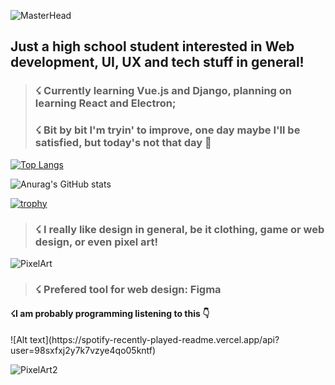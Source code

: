 ![MasterHead](https://i.imgur.com/cmQcrT7.png)

<h2>Just a high school student interested in Web development, UI, UX and tech stuff in general!</h2>

><h3>☇ Currently learning Vue.js and Django, planning on learning React and Electron;</h3>
><h3>☇ Bit by bit I'm tryin' to improve, one day maybe I'll be satisfied, but today's not that day 👻</h3>


[![Top Langs](https://github-readme-stats.vercel.app/api/top-langs/?username=gustavogorges&layout=compact&bg_color=36454f&text_color=ffffff&title_color=c8dfea)](https://github.com/GustavodePaulaGorges/github-readme-stats)

![Anurag's GitHub stats](https://github-readme-stats.vercel.app/api?username=gustavogorges&show_icons=true&theme=transparent&bg_color=36454f&text_color=ffffff&title_color=c8dfea&custom_title=Meus+Stats!)

[![trophy](https://github-profile-trophy.vercel.app/?username=GustavodePaulaGorges&theme=onedark)](https://github.com/ryo-ma/github-profile-trophy)




><h3>☇ I really like design in general, be it clothing, game or web design, or even pixel art!</h3>
![PixelArt](https://i.pinimg.com/originals/83/cf/15/83cf152095bdeb24713093606facc72b.gif)

><h3>☇ Prefered tool for web design: Figma</h3>

<h4>☇I am probably programming listening to this 👇</h4>
![Alt text](https://spotify-recently-played-readme.vercel.app/api?user=98sxfxj2y7k7vzye4qo05kntf)

![PixelArt2](https://g.redditmedia.com/ihldXp5Am7bnNbj6ORiQ1K_fJ3JjmoE1V6xDHqKz3TE.gif?w=1024&fm=mp4&mp4-fragmented=false&s=5b8687135ef312aa04e10bcf82a8b6ee)



